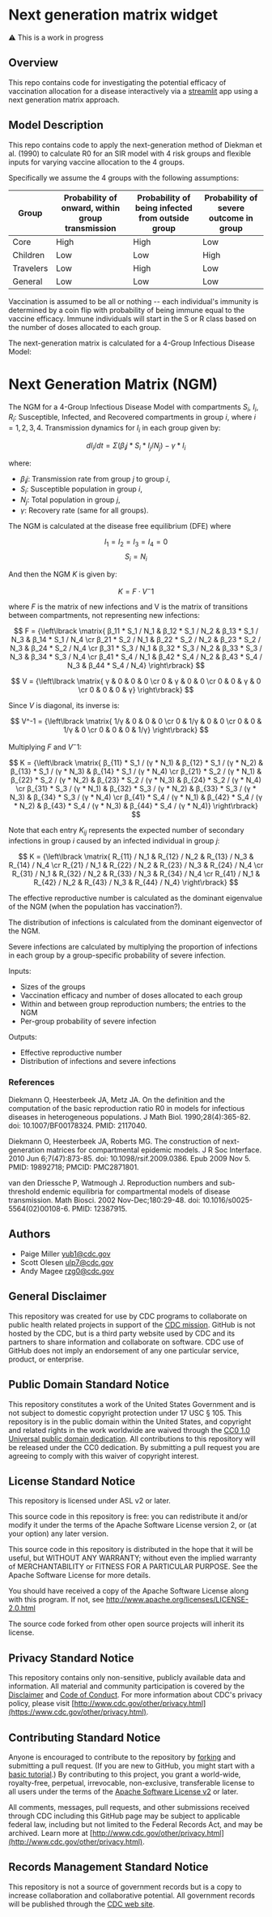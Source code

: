 # Next generation matrix widget

⚠️ This is a work in progress

## Overview

This repo contains code for investigating the potential efficacy of
vaccination allocation for a disease interactively via a
[streamlit](https://streamlit.io/) app using a next generation matrix
approach.


## Model Description

This repo contains code to apply the next-generation method of Diekman et al. (1990) to calculate R0 for an SIR model with 4 risk groups and flexible inputs for varying vaccine allocation to the 4 groups.

Specifically we assume the 4 groups with the following assumptions:

| Group | Probability of onward, within group transmission | Probability of being infected from outside group | Probability of severe outcome in group |
|----------|----------|----------|----------|
| Core      | High     | High     | Low     |
| Children  | Low      | Low      | High    |
| Travelers | Low      | High     | Low     |
| General   | Low      | Low      | Low     |

Vaccination is assumed to be all or nothing  -- each individual's immunity is determined by a coin flip with probability of being immune equal to the vaccine efficacy. Immune individuals will start in the S or R class based on the number of doses allocated to each group.

The next-generation matrix is calculated for a 4-Group Infectious Disease Model:

# Next Generation Matrix (NGM)

The NGM for a 4-Group Infectious Disease Model with compartments $S_i$, $I_i$, $R_i$: Susceptible, Infected, and Recovered compartments in group $i$, where $i = 1, 2, 3, 4$. Transmission dynamics for $I_i$ in each group given by:

$$dI_i/dt = Σ (β_ij * S_i * I_j / N_j) - γ * I_i$$

where:
- $β_ij$: Transmission rate from group $j$ to group $i$,
- $S_i$: Susceptible population in group $i$,
- $N_j$: Total population in group $j$,
- $γ$: Recovery rate (same for all groups).

The NGM is calculated at the disease free equilibrium (DFE) where

$$I_1 = I_2 = I_3 = I_4 = 0$$
$$S_i = N_i$$

And then the NGM $K$ is given by:

$$K = F \cdot V^-1$$

where $F$ is the matrix of new infections and V is the matrix of transitions between compartments, not representing new infections:

$$ F = {\left\lbrack \matrix{
β_11 * S_1 / N_1 & β_12 * S_1 / N_2 & β_13 * S_1 / N_3 & β_14 * S_1 / N_4 \cr
β_21 * S_2 / N_1 & β_22 * S_2 / N_2 & β_23 * S_2 / N_3 & β_24 * S_2 / N_4 \cr
β_31 * S_3 / N_1 & β_32 * S_3 / N_2 & β_33 * S_3 / N_3 & β_34 * S_3 / N_4 \cr
β_41 * S_4 / N_1 & β_42 * S_4 / N_2 & β_43 * S_4 / N_3 & β_44 * S_4 / N_4} \right\rbrack} $$

$$ V = {\left\lbrack \matrix{
γ & 0 & 0 & 0 \cr
0 & γ & 0 & 0 \cr
0 & 0 & γ & 0 \cr
0 & 0 & 0 & γ} \right\rbrack} $$

Since $V$ is diagonal, its inverse is:

$$ V^-1 = {\left\lbrack \matrix{
1/γ & 0 & 0 & 0 \cr
0 & 1/γ & 0 & 0 \cr
0 & 0 & 1/γ & 0 \cr
0 & 0 & 0 & 1/γ} \right\rbrack} $$

Multiplying $F$ and $V^-1$:

$$ K = {\left\lbrack \matrix{
    β_{11} * S_1 / (γ * N_1) & β_{12} * S_1 / (γ * N_2) & β_{13} * S_1 / (γ * N_3) & β_{14} * S_1 / (γ * N_4) \cr
    β_{21} * S_2 / (γ * N_1) & β_{22} * S_2 / (γ * N_2) & β_{23} * S_2 / (γ * N_3) & β_{24} * S_2 / (γ * N_4) \cr
    β_{31} * S_3 / (γ * N_1) & β_{32} * S_3 / (γ * N_2) & β_{33} * S_3 / (γ * N_3) & β_{34} * S_3 / (γ * N_4) \cr
    β_{41} * S_4 / (γ * N_1) & β_{42} * S_4 / (γ * N_2) & β_{43} * S_4 / (γ * N_3) & β_{44} * S_4 / (γ * N_4)} \right\rbrack} $$

Note that each entry $K_{ij}$ represents the expected number of secondary infections in group $i$ caused by an infected individual in group $j$:

$$ K = {\left\lbrack \matrix{
    R_{11} / N_1 & R_{12} / N_2 & R_{13} / N_3 & R_{14} / N_4 \cr
    R_{21} / N_1 & R_{22} / N_2 & R_{23} / N_3 & R_{24} / N_4 \cr
    R_{31} / N_1 & R_{32} / N_2 & R_{33} / N_3 & R_{34} / N_4 \cr
    R_{41} / N_1 & R_{42} / N_2 & R_{43} / N_3 & R_{44} / N_4} \right\rbrack} $$

The effective reproductive number is calculated as the dominant eigenvalue of the NGM (when the population has vaccination?).

The distribution of infections is calculated from the dominant eigenvector of the NGM.

Severe infections are calculated by multiplying the proportion of infections in each group by a group-specific probability of severe infection.

Inputs:

* Sizes of the groups
* Vaccination efficacy and number of doses allocated to each group
* Within and between group reproduction numbers; the entries to the NGM
* Per-group probability of severe infection

Outputs:

* Effective reproductive number
* Distribution of infections and severe infections

### References

Diekmann O, Heesterbeek JA, Metz JA. On the definition and the computation of the basic reproduction ratio R0 in models for infectious diseases in heterogeneous populations. J Math Biol. 1990;28(4):365-82. doi: 10.1007/BF00178324. PMID: 2117040.

Diekmann O, Heesterbeek JA, Roberts MG. The construction of next-generation matrices for compartmental epidemic models. J R Soc Interface. 2010 Jun 6;7(47):873-85. doi: 10.1098/rsif.2009.0386. Epub 2009 Nov 5. PMID: 19892718; PMCID: PMC2871801.

 van den Driessche P, Watmough J. Reproduction numbers and sub-threshold endemic equilibria for compartmental models of disease transmission. Math Biosci. 2002 Nov-Dec;180:29-48. doi: 10.1016/s0025-5564(02)00108-6. PMID: 12387915.


## Authors

- Paige Miller <yub1@cdc.gov>
- Scott Olesen <ulp7@cdc.gov>
- Andy Magee <rzg0@cdc.gov>

## General Disclaimer

This repository was created for use by CDC programs to collaborate on public
health related projects in support of the
[CDC mission](https://www.cdc.gov/about/organization/mission.htm). GitHub is not
hosted by the CDC, but is a third party website used by CDC and its partners to
share information and collaborate on software. CDC use of GitHub does not imply
an endorsement of any one particular service, product, or enterprise.

## Public Domain Standard Notice

This repository constitutes a work of the United States Government and is not
subject to domestic copyright protection under 17 USC § 105. This repository is
in the public domain within the United States, and copyright and related rights
in the work worldwide are waived through the
[CC0 1.0 Universal public domain dedication](https://creativecommons.org/publicdomain/zero/1.0/).
All contributions to this repository will be released under the CC0 dedication.
By submitting a pull request you are agreeing to comply with this waiver of
copyright interest.

## License Standard Notice

This repository is licensed under ASL v2 or later.

This source code in this repository is free: you can redistribute it and/or
modify it under the terms of the Apache Software License version 2, or (at your
option) any later version.

This source code in this repository is distributed in the hope that it will be
useful, but WITHOUT ANY WARRANTY; without even the implied warranty of
MERCHANTABILITY or FITNESS FOR A PARTICULAR PURPOSE. See the Apache Software
License for more details.

You should have received a copy of the Apache Software License along with this
program. If not, see http://www.apache.org/licenses/LICENSE-2.0.html

The source code forked from other open source projects will inherit its license.

## Privacy Standard Notice

This repository contains only non-sensitive, publicly available data and
information. All material and community participation is covered by the
[Disclaimer](https://github.com/CDCgov/template/blob/master/DISCLAIMER.md) and
[Code of Conduct](https://github.com/CDCgov/template/blob/master/code-of-conduct.md).
For more information about CDC's privacy policy, please visit
[http://www.cdc.gov/other/privacy.html](https://www.cdc.gov/other/privacy.html).

## Contributing Standard Notice

Anyone is encouraged to contribute to the repository by
[forking](https://help.github.com/articles/fork-a-repo) and submitting a pull
request. (If you are new to GitHub, you might start with a
[basic tutorial](https://help.github.com/articles/set-up-git).) By contributing
to this project, you grant a world-wide, royalty-free, perpetual, irrevocable,
non-exclusive, transferable license to all users under the terms of the
[Apache Software License v2](http://www.apache.org/licenses/LICENSE-2.0.html) or
later.

All comments, messages, pull requests, and other submissions received through
CDC including this GitHub page may be subject to applicable federal law,
including but not limited to the Federal Records Act, and may be archived. Learn
more at
[http://www.cdc.gov/other/privacy.html](http://www.cdc.gov/other/privacy.html).

## Records Management Standard Notice

This repository is not a source of government records but is a copy to increase
collaboration and collaborative potential. All government records will be
published through the [CDC web site](http://www.cdc.gov).
